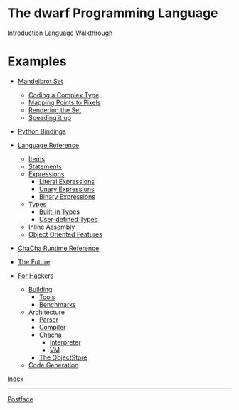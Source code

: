 # The dwarf Programming Language

[Introduction](./introduction.md)
[Language Walkthrough](./overview.md)
# Examples

- [Mandelbrot Set](./tutorials/mandelbrot.md)
    - [Coding a Complex Type](./tutorials/mandelbrot/complex.md)
    - [Mapping Points to Pixels]()
    - [Rendering the Set](./tutorials/mandelbrot/render_0.md)
    - [Speeding it up]()

- [Python Bindings]()

- [Language Reference]()
    - [Items]()
    - [Statements](./reference/statements.md)
    - [Expressions](./reference/expressions.md)
        - [Literal Expressions](./reference/expressions/literal.md)
        - [Unary Expressions](./reference/expressions/unary.md)
        - [Binary Expressions](./reference/expressions/binary.md)
    - [Types]()
        - [Built-in Types](./reference/built-in-types.md)
        - [User-defined Types](./reference/udts.md)
    - [Inline Assembly]()
    - [Object Oriented Features]()

- [ChaCha Runtime Reference](./chacha.md)

- [The Future]()

- [For Hackers]()
    - [Building]()
        - [Tools]()
        - [Benchmarks]()
    - [Architecture]()
        - [Parser](./hacker/arch/parser.md)
        - [Compiler]()
        - [Chacha]()
            - [Interpreter]()
            - [VM]()
        - [The ObjectStore]()
    - [Code Generation]()

[Index](./directory.md)

---

[Postface](./preface.md)
